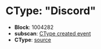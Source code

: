 # CType: "Discord"

* **Block**: 1004282
* **subscan**: [CType created event](https://spiritnet.subscan.io/extrinsic/0x02275e37c7a16c91f9e142a14eaf06cf8b7b2161e10adac33c947b91f0f6df48?event=1004282-60)
* **CType**: [source](./ctype.json)
